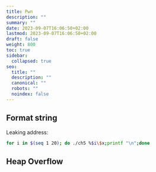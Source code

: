 ```yaml
---
title: Pwn
description: ""
summary: ""
date: 2023-09-07T16:06:50+02:00
lastmod: 2023-09-07T16:06:50+02:00
draft: false
weight: 800
toc: true
sidebar:
  collapsed: true
seo:
  title: ""
  description: ""
  canonical: ""
  robots: ""
  noindex: false
---
```

## Format string

Leaking address:

```sh
for i in $(seq 1 20); do ./ch5 %$i\$x;printf "\n";done
```
##  Heap Overflow

